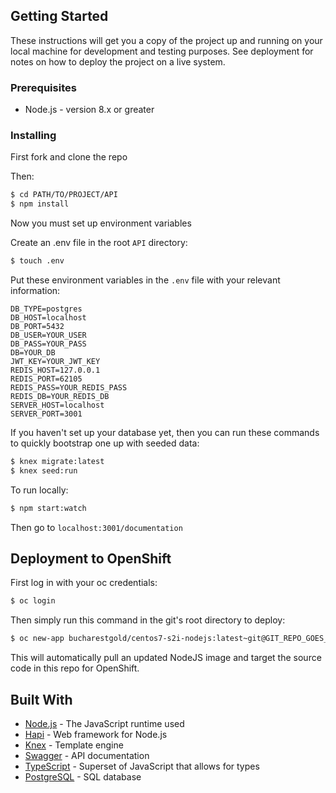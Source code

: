 ## Getting Started

These instructions will get you a copy of the project up and running on your local machine for development and testing purposes. See deployment for notes on how to deploy the project on a live system.

### Prerequisites

* Node.js - version 8.x or greater

### Installing

First fork and clone the repo

Then:
```sh
$ cd PATH/TO/PROJECT/API
$ npm install
```

Now you must set up environment variables

Create an .env file in the root `API` directory:
```sh
$ touch .env
```

Put these environment variables in the `.env` file with your relevant information:
```
DB_TYPE=postgres
DB_HOST=localhost
DB_PORT=5432
DB_USER=YOUR_USER
DB_PASS=YOUR_PASS
DB=YOUR_DB
JWT_KEY=YOUR_JWT_KEY
REDIS_HOST=127.0.0.1
REDIS_PORT=62105
REDIS_PASS=YOUR_REDIS_PASS
REDIS_DB=YOUR_REDIS_DB
SERVER_HOST=localhost
SERVER_PORT=3001
```

If you haven't set up your database yet, then you can run these commands to quickly bootstrap one up with seeded data:
```sh
$ knex migrate:latest
$ knex seed:run
```

To run locally:
```sh
$ npm start:watch
```
Then go to `localhost:3001/documentation`

## Deployment to OpenShift

First log in with your oc credentials:

```sh
$ oc login
```

Then simply run this command in the git's root directory to deploy:

```sh
$ oc new-app bucharestgold/centos7-s2i-nodejs:latest~git@GIT_REPO_GOES_HERE --name NAME_GOES_HERE --context-dir=api
```

This will automatically pull an updated NodeJS image and target the source code in this repo for OpenShift.

## Built With

* [Node.js](https://nodejs.org/en/) - The JavaScript runtime used
* [Hapi](https://hapijs.com/) - Web framework for Node.js
* [Knex](http://knexjs.org/) - Template engine
* [Swagger](https://swagger.io/) - API documentation
* [TypeScript](https://www.typescriptlang.org/) - Superset of JavaScript that allows for types
* [PostgreSQL](https://www.postgresql.org/) - SQL database